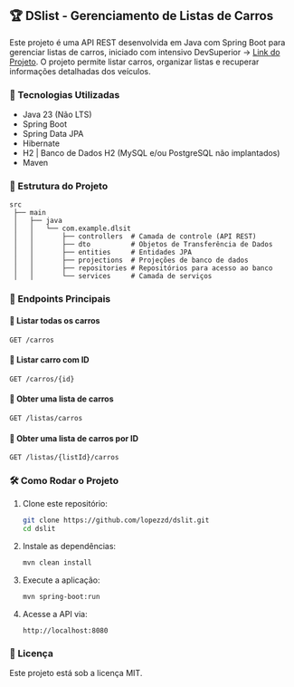 ## 🏆 DSlist - Gerenciamento de Listas de Carros

Este projeto é uma API REST desenvolvida em Java com Spring Boot para gerenciar listas de carros, iniciado com intensivo DevSuperior ->  [Link do Projeto](https://github.com/devsuperior/dslist-backend). O projeto permite listar carros, organizar listas e recuperar informações detalhadas dos veículos.

### 🚀 Tecnologias Utilizadas
- Java 23 (Não LTS)
- Spring Boot
- Spring Data JPA
- Hibernate
- H2 | Banco de Dados H2 (MySQL e/ou PostgreSQL não implantados)
- Maven

### 💂️ Estrutura do Projeto
```
src
 ├── main
 │   ├── java
 │   │   └── com.example.dlsit
 │   │       ├── controllers  # Camada de controle (API REST)
 │   │       ├── dto          # Objetos de Transferência de Dados
 │   │       ├── entities     # Entidades JPA
 │   │       ├── projections  # Projeções de banco de dados
 │   │       ├── repositories # Repositórios para acesso ao banco
 │   │       └── services     # Camada de serviços
```

### 📌 Endpoints Principais
#### 🔹 Listar todas os carros
```
GET /carros
```
#### 🔹 Listar carro com ID
```
GET /carros/{id}
```
#### 🔹 Obter uma lista de carros
```
GET /listas/carros
```
#### 🔹 Obter uma lista de carros por ID
```
GET /listas/{listId}/carros
```

### 🛠️ Como Rodar o Projeto
1. Clone este repositório:
   ```sh
   git clone https://github.com/lopezzd/dslit.git
   cd dslit
   ```
2. Instale as dependências:
   ```sh
   mvn clean install
   ```
3. Execute a aplicação:
   ```sh
   mvn spring-boot:run
   ```
4. Acesse a API via:
   ```
   http://localhost:8080
   ```

### 🐝 Licença
Este projeto está sob a licença MIT.

